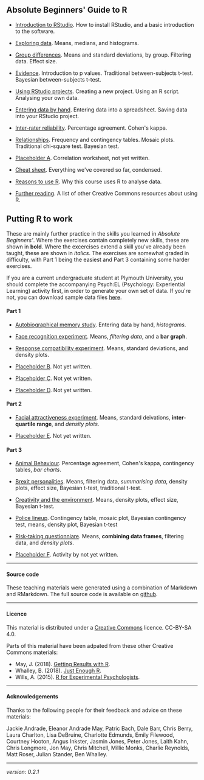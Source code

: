 
## Absolute Beginners' Guide to R

* [Introduction to RStudio](intro-rstudio.md). How to install RStudio, and a basic introduction to the software.

* [Exploring data](exploring-incomes.html). Means, medians, and histograms. 

* [Group differences](group-differences.html). Means and standard deviations, by group. Filtering data. Effect size.

* [Evidence](evidence.html). Introduction to p values. Traditional between-subjects t-test. Bayesian between-subjects t-test.

* [Using RStudio projects](using-projects.html). Creating a new project. Using an R script. Analysing your own data. 

* [Entering data by hand](entering-data-by-hand.html). Entering data into a spreadsheet. Saving data into your RStudio project.

* [Inter-rater reliability](irr.html). Percentage agreement. Cohen's kappa. 

* [Relationships](chi.html). Frequency and contingency tables. Mosaic plots. Traditional chi-square test. Bayesian test. 

* [Placeholder A](https://upload.wikimedia.org/wikipedia/commons/9/9e/Bermuda_Triangle_he.jpg). Correlation worksheet, not yet written.

* [Cheat sheet](cheat-sheet.html). Everything we've covered so far, condensed. 

* [Reasons to use R](why-r-student.html). Why this course uses R to analyse data.

* [Further reading](resources.html). A list of other Creative Commons resources about using R. 

## Putting R to work

These are mainly further practice in the skills you learned in _Absolute Beginners'_. Where the exercises contain completely new skills, these are shown in **bold**. Where the excercises extend a skill you've already been taught, these are shown in _italics_. The exercises are somewhat graded in difficulty, with Part 1 being the easiest and Part 3 containing some harder exercises. 

If you are a current undergraduate student at Plymouth University, you should complete the accompanying Psych:EL (Psychology: Experiential Learning) activity first, in order to generate your own set of data. If you're not, you can download sample data files [here](rtoworkdata.html).

#### Part 1

* [Autobiographical memory study](memories.html). Entering data by hand, _histograms_.

* [Face recognition experiment](face-recog.html). Means, _filtering data_, and a **bar graph**.

* [Response compatibility experiment](response-compatibility.html). Means, standard deviations, and density plots.

* [Placeholder B](https://upload.wikimedia.org/wikipedia/commons/9/9e/Bermuda_Triangle_he.jpg). Not yet written.

* [Placeholder C](https://upload.wikimedia.org/wikipedia/commons/9/9e/Bermuda_Triangle_he.jpg). Not yet written.

* [Placeholder D](https://upload.wikimedia.org/wikipedia/commons/9/9e/Bermuda_Triangle_he.jpg). Not yet written.

#### Part 2

* [Facial attractiveness experiment](face-attract.html). Means, standard deivations, **inter-quartile range**, and _density plots_. 

* [Placeholder E](https://upload.wikimedia.org/wikipedia/commons/9/9e/Bermuda_Triangle_he.jpg). Not yet written.

#### Part 3

* [Animal Behaviour](lions.html). Percentage agreement, Cohen's kappa, contingency tables, _bar charts_.

* [Brexit personalities](brexit.html). Means, filtering data, _summarising data_, density plots, effect size, Bayesian t-test, traditional t-test. 

* [Creativity and the environment](green.html). Means, density plots, effect size, Bayesian t-test.

* [Police lineup](lineup.html). Contingency table, mosaic plot, Bayesian contingency test, means, density plot, Bayesian t-test

* [Risk-taking questionniare](risk-rat.html). Means, **combining data frames**, filtering data, and _density plots_.

* [Placeholder F](https://upload.wikimedia.org/wikipedia/commons/9/9e/Bermuda_Triangle_he.jpg). Activity by not yet written.


____

#### Source code

These teaching materials were generated using a combination of Markdown and RMarkdown. The full source code is available on [github](https://github.com/ajwills72/rminr). 

___

#### Licence
This material is distributed under a [Creative Commons](https://creativecommons.org/) licence. CC-BY-SA 4.0. 

Parts of this material have been adpated from these other Creative Commons materials:

* May, J. (2018). [Getting Results with R](https://github.com/jon-may/GettingResultsinR).
* Whalley, B. (2018). [Just Enough R](https://benwhalley.github.io/just-enough-r/).
* Wills, A. (2015). [R for Experimental Psychologists](http://www.willslab.org.uk/rbook.html).

____

#### Acknowledgements

Thanks to the following people for their feedback and advice on these materials:

Jackie Andrade, Eleanor Andrade May,
Patric Bach, Dale Barr, Chris Berry,
Laura Charlton,
Lisa DeBruine, 
Charlotte Edmunds,
Emily Filewood,
Courtney Hooton,
Angus Inkster,
Jasmin Jones, Peter Jones, 
Laith Kahn, 
Chris Longmore,
Jon May, Chris Mitchell, Millie Monks,
Charlie Reynolds, Matt Roser,
Julian Stander, 
Ben Whalley.

___

_version: 0.2.1_
